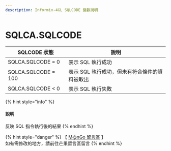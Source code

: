 ```yaml
---
description: Informix-4GL SQLCODE 變數說明
---
```


# SQLCA.SQLCODE

| SQLCODE 狀態          | 說明                        |
| ------------------- | ------------------------- |
| SQLCA.SQLCODE = 0   | 表示 SQL 執行成功               |
| SQLCA.SQLCODE = 100 | 表示 SQL 執行成功，但未有符合條件的資料被取出 |
| SQLCA.SQLCODE < 0   | 表示 SQL 執行失敗               |

{% hint style="info" %}
#### 說明

反映 SQL 指令執行後的結果
{% endhint %}

{% hint style="danger" %}
【 [M@nGo 留言區](https://give0714.pixnet.net/blog/post/45999613-informix-4gl-%E7%B3%BB%E7%B5%B1%E5%85%A7%E5%AE%9A%E7%B8%BD%E9%AB%94%E8%AE%8A%E6%95%B8-sqlca-\(-%E4%BA%8C-\)) 】\
如有需修改的地方，請前往芒果留言區留言
{% endhint %}
